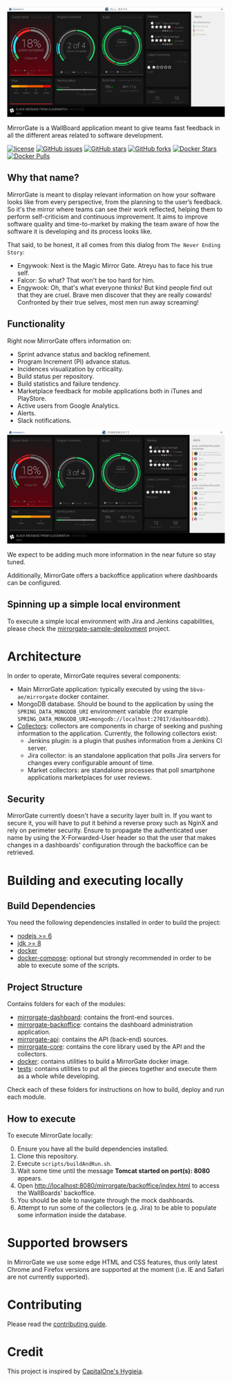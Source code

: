 ![MirrorGate](./docs/assets/logo.png)

MirrorGate is a WallBoard application meant to give teams fast feedback in all the different areas related to software development.

[![license](https://img.shields.io/github/license/BBVA/mirrorgate.svg)](https://github.com/BBVA/mirrorgate/blob/master/LICENSE) [![GitHub issues](https://img.shields.io/github/issues/BBVA/mirrorgate.svg)](https://github.com/BBVA/mirrorgate/issues) [![GitHub stars](https://img.shields.io/github/stars/BBVA/mirrorgate.svg)](https://github.com/BBVA/mirrorgate/stargazers) [![GitHub forks](https://img.shields.io/github/forks/BBVA/mirrorgate.svg)](https://github.com/BBVA/mirrorgate/network) [![Docker Stars](https://img.shields.io/docker/stars/bbvaae/mirrorgate.svg)](https://hub.docker.com/r/bbvaae/mirrorgate/) [![Docker Pulls](https://img.shields.io/docker/pulls/bbvaae/mirrorgate.svg)](https://hub.docker.com/r/bbvaae/mirrorgate/)

## Why that name?

MirrorGate is meant to display relevant information on how your software looks like from every perspective, from the planning to the user’s feedback. So it's the mirror where teams can see their work reflected, helping them to perform self-criticism and continuous improvement. It aims to improve software quality and time-to-market by making the team aware of how the software it is developing and its process looks like.

That said, to be honest, it all comes from this dialog from `The Never Ending Story`:

* Engywook: Next is the Magic Mirror Gate. Atreyu has to face his true self.
* Falcor: So what? That won't be too hard for him.
* Engywook: Oh, that's what everyone thinks! But kind people find out that they are cruel. Brave men discover that they are really cowards! Confronted by their true selves, most men run away screaming!

## Functionality

Right now MirrorGate offers information on:
- Sprint advance status and backlog refinement.
- Program Increment (PI) advance status.
- Incidences visualization by criticality.
- Build status per repository.
- Build statistics and failure tendency.
- Marketplace feedback for mobile applications both in iTunes and PlayStore.
- Active users from Google Analytics.
- Alerts.
- Slack notifications.

![ScreenCatpure](./docs/assets/screencapture.png)

We expect to be adding much more information in the near future so stay tuned.

Additionally, MirrorGate offers a backoffice application where dashboards can be configured.

## Spinning up a simple local environment

To execute a simple local environment with Jira and Jenkins capabilities, please check the [mirrorgate-sample-deployment](https://github.com/BBVA/mirrorgate-sample-deployment) project.


# Architecture

In order to operate, MirrorGate requires several components:

- Main MirrorGate application: typically executed by using the `bbva-ae/mirrorgate` docker container.
- MongoDB database. Should be bound to the application by using the `SPRING_DATA_MONGODB_URI` environment variable (for example `SPRING_DATA_MONGODB_URI=mongodb://localhost:27017/dashboarddb`).
- [Collectors](https://github.com/BBVA?utf8=%E2%9C%93&q=mirrorgate%20collector&type=&language=): collectors are components in charge of seeking and pushing information to the application. Currently, the following collectors exist:
    - Jenkins plugin: is a plugin that pushes information from a Jenkins CI server.
    - Jira collector: is an standalone application that polls Jira servers for changes every configurable amount of time.
    - Market collectors: are standalone processes that poll smartphone applications marketplaces for user reviews.

## Security

MirrorGate currently doesn't have a security layer built in. If you want to secure it, you will have to put it behind a reverse proxy such as NginX and rely on perimeter security. Ensure to propagate the authenticated user name by using the X-Forwarded-User header so that the user that makes changes in a dashboards' configuration through the backoffice can be retrieved.

# Building and executing locally

## Build Dependencies

You need the following dependencies installed in order to build the project:

- [nodejs >= 6](https://nodejs.org)
- [jdk >= 8](http://openjdk.java.net/)
- [docker](https://www.docker.com/)
- [docker-compose](https://docs.docker.com/compose/): optional but strongly recommended in order to be able to execute some of the scripts.

## Project Structure

Contains folders for each of the modules:
- [mirrorgate-dashboard](./mirrorgate-dashboard/readme.md): contains the front-end sources.
- [mirrorgate-backoffice](./mirrorgate-backoffice/README.md): contains the dashboard administration application.
- [mirrorgate-api](./mirrorgate-api/Readme.md): contains the API (back-end) sources.
- [mirrorgate-core](./mirrorgate-core/Readme.md): contains the core library used by the API and the collectors.
- [docker](./docker/README.md): contains utilities to build a MirrorGate docker image.
- [tests](./tests/README.md): contains utilities to put all the pieces together and execute them as a whole while developing.

Check each of these folders for instructions on how to build, deploy and run each module.

## How to execute

To execute MirrorGate locally:

0. Ensure you have all the build dependencies installed.
1. Clone this repository.
2. Execute `scripts/buildAndRun.sh`.
3. Wait some time until the message **Tomcat started on port(s): 8080** appears.
3. Open [http://localhost:8080/mirrorgate/backoffice/index.html](http://localhost:8080/mirrorgate/backoffice/index.html) to access the WallBoards' backoffice.
4. You should be able to navigate through the mock dashboards.
5. Attempt to run some of the collectors (e.g. Jira) to be able to populate some information inside the database.

# Supported browsers

In MirrorGate we use some edge HTML and CSS features, thus only latest Chrome and Firefox versions are supported at the moment (i.e. IE and Safari are not currently supported).

# Contributing

Please read the [contributing guide](./CONTRIBUTING.md).

# Credit

This project is inspired by [CapitalOne's Hygieia](https://github.com/capitalone/Hygieia).